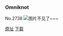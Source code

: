### Omniknot
No.2738
![图片不见了~~~](https://imgs.xkcd.com/comics/omniknot.png)

[原址](https://xkcd.com//2738) [下载](https://imgs.xkcd.com/comics/omniknot.png)

